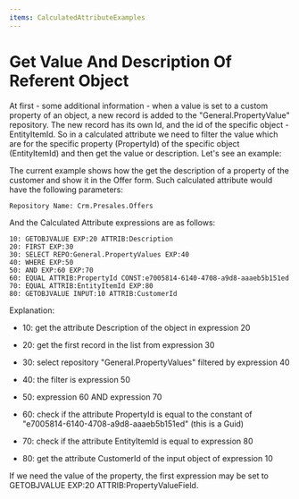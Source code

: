 ```yaml
---
items: CalculatedAttributeExamples
---
```


# Get Value And Description Of Referent Object

At first - some additional information - when a value is  set to a custom property of an object, a new record is added to the  "General.PropertyValue" repository. The new record has its own Id, and  the id of the specific object - EntityItemId. So in a calculated  attribute we need to filter the value which are for the specific  property (PropertyId) of the specific object (EntityItemId) and then get the value or description. Let's see an example:

The current  example shows how the get the description of a property of the customer  and show it in the Offer form. Such calculated attribute would have the  following parameters:

```
Repository Name: Crm.Presales.Offers
```

And the Calculated Attribute expressions are as follows:

```
10: GETOBJVALUE EXP:20 ATTRIB:Description 
20: FIRST EXP:30 
30: SELECT REPO:General.PropertyValues EXP:40
40: WHERE EXP:50 
50: AND EXP:60 EXP:70
60: EQUAL ATTRIB:PropertyId CONST:e7005814-6140-4708-a9d8-aaaeb5b151ed
70: EQUAL ATTRIB:EntityItemId EXP:80
80: GETOBJVALUE INPUT:10 ATTRIB:CustomerId
```

Explanation:

- 10: get the attribute Description of the object in expression 20 
- 20: get the first record in the list from expression 30

- 30: select repository "General.PropertyValues" filtered by expression 40
- 40: the filter is expression 50

- 50: expression 60 AND expression 70

- 60: check if the attribute PropertyId is equal to the constant of "e7005814-6140-4708-a9d8-aaaeb5b151ed" (this is a Guid)

- 70: check if the attribute EntityItemId is equal to expression 80

- 80: get the attribute CustomerId of the input object of expression 10



 

If we need the value of the property, the first expression may be set to GETOBJVALUE EXP:20 ATTRIB:PropertyValueField.